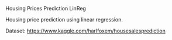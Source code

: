Housing Prices Prediction LinReg

Housing price prediction using  linear regression.

Dataset: https://www.kaggle.com/harlfoxem/housesalesprediction
